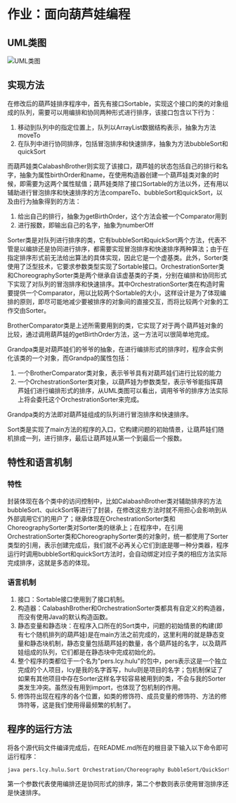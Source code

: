 # 作业：面向葫芦娃编程

## UML类图

![UML类图](http://www.plantuml.com/plantuml/png/nLN1Zjem4BtdAqRR2zi2slQs4ggskrhrKfLMowtgOP8CIRI9dHqxj8ZoxxKn0HD30uTgaK31VlFclV5uSgSqicwgCgenUSQCuAecLkCoMOxpfcokuCtjpUFZxGsi8e12QE8v9WHFaZN69Krc7pSx00jPf5391Stau1CpBhyKIjljh5YG-DvGGqDB02Kg_KsgGXTINEz3uoOsV9RtLBW7VccAvBaFkpPVZ9LcJ3Ga9gtQo2QUp81-QnAfydsqHjwjsg3rHSh2m7wL04xdLjwKavmiXQtDELf73xAgqU0bM-Pazyy9Ei8tE1MnzN2PupDjEgtzOAz9QAxT4nTPhgyFolIGIoQPCTRvigTA_zUK9mbBZ57bzonrJjmUZpKG5wppAQV4Rkr9So4o45YHozU97NY08HmoR1NQnOpq_Mvzu4iNJHKJJ-TpVpMycfsquHdK_YKDYzZBr5_I_b1NGjUbLdwtpflVBV82WVqpQNI-v9xU7K84tgVhm3oRk5ZAab30NF8lvDI5Bp11aIoxK-8peqXhR7jiIxI_rn3ldntas5m9R4YtyLg7xJkqSQszbT96ThBUL4HqA3eGTtD-_8JORN_5YbG7ymyvBrQ9yx23kxk3XHZio94pTQWtE89sy7ZD6xRk-o44QnySiV-gFHZOaTbovmIJFwFHiJT61n4CImTmGz90ncC8YzgssDjZAG94O3y2JxNB4M9y5M6QGEW9Artn5dWo6KYpUThjnEYqi0YEfDhlhgCx4cbJbNy1)

## 实现方法

在修改后的葫芦娃排序程序中，首先有接口Sortable，实现这个接口的类的对象组成的队列，需要可以用编排和协同两种形式进行排序，该接口包含以下行为：

1. 移动到队列中的指定位置上，队列以ArrayList数据结构表示，抽象为方法moveTo
2. 在队列中进行协同排序，包括冒泡排序和快速排序，抽象为方法bubbleSort和quickSort

而葫芦娃类CalabashBrother则实现了该接口，葫芦娃的状态包括自己的排行和名字，抽象为属性birthOrder和name，在使用构造器创建一个葫芦娃类对象的时候，即需要为这两个属性赋值；葫芦娃类除了接口Sortable的方法以外，还有用以辅助进行冒泡排序和快速排序的方法compareTo、bubbleSort和quickSort，以及由行为抽象得到的方法：

1. 给出自己的排行，抽象为getBirthOrder，这个方法会被一个Comparator用到
2. 进行报数，即输出自己的名字，抽象为numberOff

Sorter类是对队列进行排序的类，它有bubbleSort和quickSort两个方法，代表不管是以编排还是协同进行排序，都需要实现冒泡排序和快速排序两种算法；由于在指定排序形式前无法给出算法的具体实现，因此它是一个虚基类。此外，Sorter类使用了泛型技术，它要求参数类型实现了Sortable接口。OrchestrationSorter类和ChoreographySorter类是两个继承自该虚基类的子类，分别在编排和协同形式下实现了对队列的冒泡排序和快速排序。其中OrchestrationSorter类在构造时需要提供一个Comparator，用以比较两个Sortable的大小，这样设计是为了体现编排的原则，即尽可能地减少要被排序的对象间的直接交互，而将比较两个对象的工作交由Sorter。

BrotherComparator类是上述所需要用到的类，它实现了对于两个葫芦娃对象的比较，通过调用葫芦娃的getBirthOrder方法，这一方法可以很简单地完成。

Grandpa类是对葫芦娃们的爷爷的抽象，在进行编排形式的排序时，程序会实例化该类的一个对象，而Grandpa的属性包括：

1. 一个BrotherComparator类对象，表示爷爷具有对葫芦娃们进行比较的能力
2. 一个OrchestrationSorter类对象，以葫芦娃为参数类型，表示爷爷能指挥葫芦娃们进行编排形式的排序，从UML类图可以看出，调用爷爷的排序方法实际上将会委托这个OrchestrationSorter来完成。

Grandpa类的方法即对葫芦娃组成的队列进行冒泡排序和快速排序。

Sort类是实现了main方法的程序的入口，它构建问题的初始情景，让葫芦娃们随机排成一列，进行排序，最后让葫芦娃从第一个到最后一个报数。

## 特性和语言机制

### 特性

封装体现在各个类中的访问控制中，比如CalabashBrother类对辅助排序的方法bubbleSort、quickSort等进行了封装，在修改这些方法时就不用担心会影响到从外部调用它们的用户了；继承体现在OrchestrationSorter类和ChoreographySorter类对Sorter类的继承上；在程序中，在引用OrchestrationSorter类和ChoreographySorter类的对象时，统一都使用了Sorter类型的引用，表示创建完成后，我们就不必再关心它们到底是哪一种分类器，程序运行时调用bubbleSort和quickSort方法时，会自动绑定对应子类的相应方法实际完成排序，这就是多态的体现。

### 语言机制

1. 接口：Sortable接口使用到了接口机制。
2. 构造器：CalabashBrother和OrchestrationSorter类都具有自定义的构造器，而没有使用Java的默认构造函数。
3. 静态变量和静态块：在程序入口所在的Sort类中，问题的初始情景的构建(即有七个随机排列的葫芦娃)是在main方法之前完成的，这里利用的就是静态变量和静态块机制，静态变量包括葫芦娃的数量，各个葫芦娃的名字，以及葫芦娃组成的队列，它们都是在静态块中完成初始化的。
4. 整个程序的类都位于一个名为"pers.lcy.hulu"的包中，pers表示这是一个独立完成的个人项目，lcy是我的名字首写，hulu则是项目的名字；包机制保证了如果有其他项目中存在Sorter这样名字较容易被用到的类，不会与我的Sorter类发生冲突。虽然没有用到import，也体现了包机制的作用。
5. 修饰符出现在程序的各个位置，如类的修饰符、成员变量的修饰符、方法的修饰符等，这是我们使用得最频繁的机制了。

## 程序的运行方法

将各个源代码文件编译完成后，在README.md所在的根目录下输入以下命令即可运行程序：

```bash
java pers.lcy.hulu.Sort Orchestration/Choreography BubbleSort/QuickSort
```

第一个参数代表使用编排还是协同形式的排序，第二个参数则表示使用冒泡排序还是快速排序。